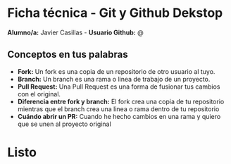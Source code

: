 # Ficha técnica - Git y Github Dekstop

**Alumno/a:** Javier Casillas - **Usuario Github:** @<Jcasillas11>


## Conceptos en tus palabras

- **Fork:** Un fork es una copia de un repositorio de otro usuario al tuyo.
- **Branch:** Un branch es una rama o linea de trabajo de un proyecto.
- **Pull Request:** Una Pull Request es una forma de fusionar tus cambios con el original.
- **Diferencia entre fork y branch:** El fork crea una copia de tu repositorio mientras que el branch crea una linea o rama dentro de tu repositorio
- **Cuándo abrir un PR:** Cuando he hecho cambios en una rama y quiero que se unen al proyecto original  
# Listo